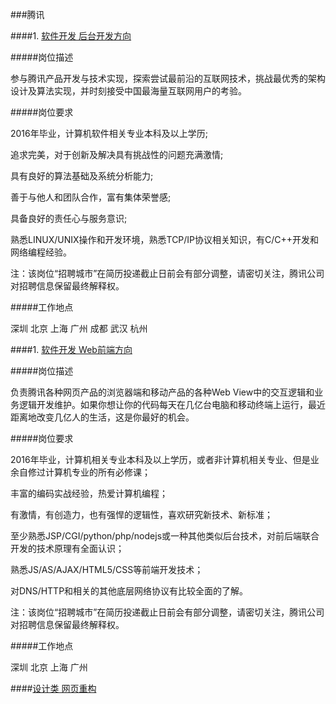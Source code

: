 ###腾讯

####1. [软件开发 后台开发方向](http://join.qq.com/post.php?post=3)

#####岗位描述

参与腾讯产品开发与技术实现，探索尝试最前沿的互联网技术，挑战最优秀的架构设计及算法实现，并时刻接受中国最海量互联网用户的考验。

#####岗位要求

2016年毕业，计算机软件相关专业本科及以上学历;

追求完美，对于创新及解决具有挑战性的问题充满激情;

具有良好的算法基础及系统分析能力;

善于与他人和团队合作，富有集体荣誉感;

具备良好的责任心与服务意识;

熟悉LINUX/UNIX操作和开发环境，熟悉TCP/IP协议相关知识，有C/C++开发和网络编程经验。

注：该岗位“招聘城市”在简历投递截止日前会有部分调整，请密切关注，腾讯公司对招聘信息保留最终解释权。


#####工作地点

深圳 北京 上海 广州 成都 武汉 杭州

####1. [软件开发 Web前端方向](http://join.qq.com/post.php?post=3)


#####岗位描述

负责腾讯各种网页产品的浏览器端和移动产品的各种Web View中的交互逻辑和业务逻辑开发维护。如果你想让你的代码每天在几亿台电脑和移动终端上运行，最近距离地改变几亿人的生活，这是你最好的机会。

#####岗位要求

2016年毕业，计算机相关专业本科及以上学历，或者非计算机相关专业、但是业余自修过计算机专业的所有必修课； 

丰富的编码实战经验，热爱计算机编程； 

有激情，有创造力，也有强悍的逻辑性，喜欢研究新技术、新标准；

至少熟悉JSP/CGI/python/php/nodejs或一种其他类似后台技术，对前后端联合开发的技术原理有全面认识；

熟悉JS/AS/AJAX/HTML5/CSS等前端开发技术；

对DNS/HTTP和相关的其他底层网络协议有比较全面的了解。

注：该岗位“招聘城市”在简历投递截止日前会有部分调整，请密切关注，腾讯公司对招聘信息保留最终解释权。

#####工作地点

深圳 北京 上海 广州

####[设计类 网页重构](http://join.qq.com/post.php?zwl=42)

